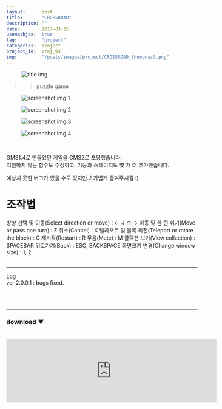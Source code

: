 ```yaml
---
layout:      post
title:       "CROSSROAD"
description: ""
date:        2017-03-25
usemathjax:  true
tag:         "project"
categories:  project
project_id:  proj_04
img:         "/posts/images/project/CROSSROAD_thumbnail.png"
---
```


<figure>
    <img class="title-image" src="{{site.image_location}}/project/CROSSROAD_title.png" alt="title img">
</figure>

>> puzzle game

<div class="screenshot-list">
    <figure>
        <img class="screenshot" src="{{site.image_location}}/project/CROSSROAD_screenshot_01.png" alt="screenshot img 1">
    </figure>
    <figure>
        <img class="screenshot" src="{{site.image_location}}/project/CROSSROAD_screenshot_02.png" alt="screenshot img 2">
    </figure>
</div>

<div class="screenshot-list">
    <figure>
        <img class="screenshot" src="{{site.image_location}}/project/CROSSROAD_screenshot_03.png" alt="screenshot img 3">
    </figure>
    <figure>
        <img class="screenshot" src="{{site.image_location}}/project/CROSSROAD_screenshot_04.png" alt="screenshot img 4">
    </figure>
</div>

<br/>

GMS1.4로 만들었던 게임을 GMS2로 포팅했습니다.  
지원하지 않는 함수도 수정하고, 기능과 스테이지도 몇 개 더 추가했습니다.

예상치 못한 버그가 있을 수도 있지만..! 가볍게 즐겨주시길 :)

<h1>조작법</h1>
방향 선택 및 이동(Select direction or move) : ← ↓ ↑ →  
이동 및 한 턴 쉬기(Move or pass one turn) : Z  
취소(Cancel) : X  
텔레포트 및 블록 회전(Teleport or rotate the block) : C  
재시작(Restart) : R  
무음(Mute) : M  
콜렉션 보기(View collection) : SPACEBAR  
뒤로가기(Back) : ESC, BACKSPACE  
화면크기 변경(Change window size) : 1, 2  


<br/>
<br/>

---

Log  
ver 2.0.0.1 : bugs fixed.

<br/>
<br/>

---

<h3>download ▼</h3>
<br/>
<iframe frameborder="0" src="https://itch.io/embed/2454364?linkback=true&amp;border_width=2&amp;link_color=fa8b5b&amp;border_color=000000" width="554" height="169"><a href="https://f-works.itch.io/crossroad">CROSSROAD by _ = F = _</a></iframe>